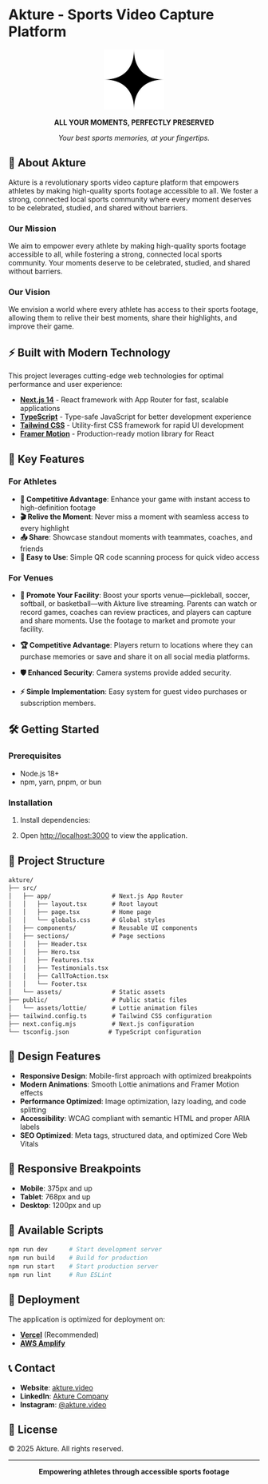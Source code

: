 # Akture - Sports Video Capture Platform

<div align="center">
  <img src="src/assets/logo.svg" alt="Akture Logo" width="120" height="120">
  
  **ALL YOUR MOMENTS, PERFECTLY PRESERVED**
  
  *Your best sports memories, at your fingertips.*
</div>

## 🏀 About Akture

Akture is a revolutionary sports video capture platform that empowers athletes
by making high-quality sports footage accessible to all. We foster a strong,
connected local sports community where every moment deserves to be celebrated,
studied, and shared without barriers.

### Our Mission

We aim to empower every athlete by making high-quality sports footage accessible
to all, while fostering a strong, connected local sports community. Your moments
deserve to be celebrated, studied, and shared without barriers.

### Our Vision

We envision a world where every athlete has access to their sports footage,
allowing them to relive their best moments, share their highlights, and improve
their game.

## ⚡ Built with Modern Technology

This project leverages cutting-edge web technologies for optimal performance and
user experience:

- **[Next.js 14](https://nextjs.org/)** - React framework with App Router for
  fast, scalable applications
- **[TypeScript](https://www.typescriptlang.org/)** - Type-safe JavaScript for
  better development experience
- **[Tailwind CSS](https://tailwindcss.com/)** - Utility-first CSS framework for
  rapid UI development
- **[Framer Motion](https://www.framer.com/motion/)** - Production-ready motion
  library for React

## 🚀 Key Features

### For Athletes

- **🎯 Competitive Advantage**: Enhance your game with instant access to
  high-definition footage
- **🎬 Relive the Moment**: Never miss a moment with seamless access to every
  highlight
- **📤 Share**: Showcase standout moments with teammates, coaches, and friends
- **📱 Easy to Use**: Simple QR code scanning process for quick video access

### For Venues

- **📣 Promote Your Facility**: Boost your sports venue—pickleball, soccer,
  softball, or basketball—with Akture live streaming. Parents can watch or
  record games, coaches can review practices, and players can capture and share
  moments. Use the footage to market and promote your facility.

- **🏆 Competitive Advantage**: Players return to locations where they can
  purchase memories or save and share it on all social media platforms.
- **🛡️ Enhanced Security**: Camera systems provide added security.
- **⚡ Simple Implementation**: Easy system for guest video purchases or
  subscription members.

## 🛠️ Getting Started

### Prerequisites

- Node.js 18+
- npm, yarn, pnpm, or bun

### Installation

1. Install dependencies:

2. Open [http://localhost:3000](http://localhost:3000) to view the application.

## 📁 Project Structure

```
akture/
├── src/
│   ├── app/                 # Next.js App Router
│   │   ├── layout.tsx       # Root layout
│   │   ├── page.tsx         # Home page
│   │   └── globals.css      # Global styles
│   ├── components/          # Reusable UI components
│   ├── sections/            # Page sections
│   │   ├── Header.tsx
│   │   ├── Hero.tsx
│   │   ├── Features.tsx
│   │   ├── Testimonials.tsx
│   │   ├── CallToAction.tsx
│   │   └── Footer.tsx
│   └── assets/              # Static assets
├── public/                  # Public static files
│   └── assets/lottie/       # Lottie animation files
├── tailwind.config.ts       # Tailwind CSS configuration
├── next.config.mjs          # Next.js configuration
└── tsconfig.json           # TypeScript configuration
```

## 🎨 Design Features

- **Responsive Design**: Mobile-first approach with optimized breakpoints
- **Modern Animations**: Smooth Lottie animations and Framer Motion effects
- **Performance Optimized**: Image optimization, lazy loading, and code
  splitting
- **Accessibility**: WCAG compliant with semantic HTML and proper ARIA labels
- **SEO Optimized**: Meta tags, structured data, and optimized Core Web Vitals

## 📱 Responsive Breakpoints

- **Mobile**: 375px and up
- **Tablet**: 768px and up
- **Desktop**: 1200px and up

## 🔧 Available Scripts

```bash
npm run dev      # Start development server
npm run build    # Build for production
npm run start    # Start production server
npm run lint     # Run ESLint
```

## 🚀 Deployment

The application is optimized for deployment on:

- **[Vercel](https://vercel.com/)** (Recommended)
- **[AWS Amplify](https://aws.amazon.com/amplify/)**

## 📞 Contact

- **Website**: [akture.video](https://www.akture.video/)
- **LinkedIn**:
  [Akture Company](https://linkedin.com/company/crazed-entertainment/)
- **Instagram**: [@akture.video](https://instagram.com/akture.video)

## 📄 License

© 2025 Akture. All rights reserved.

---

<div align="center">
  <strong>Empowering athletes through accessible sports footage</strong>
</div>

